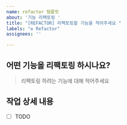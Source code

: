 ```yaml
---
name: refactor 템플릿
about: '기능 리팩토링 '
title: "[REFACTOR] 리팩토링할 기능을 적어주세요 "
labels: "♻️ Refactor"
assignees: ''

---
```


## 어떤 기능을 리팩토링 하시나요?

> 리팩토링 하려는 기능에 대해 적어주세요 

## 작업 상세 내용

- [ ] TODO
